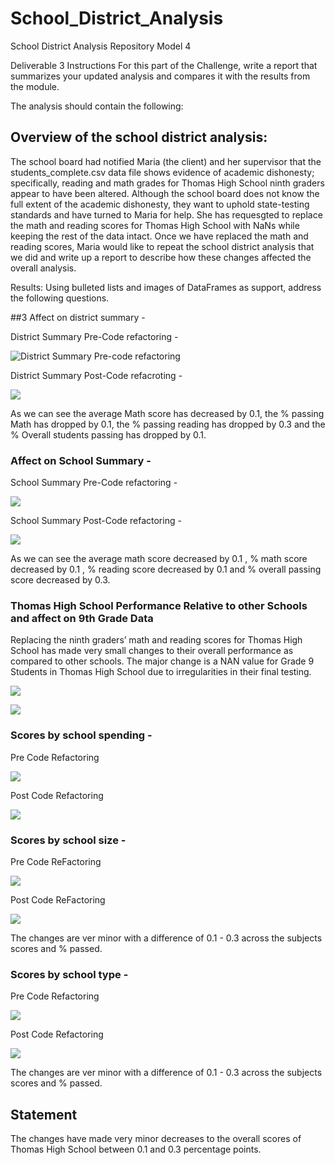 # School_District_Analysis
School District Analysis Repository Model 4

Deliverable 3 Instructions
For this part of the Challenge, write a report that summarizes your updated analysis and compares it with the results from the module.

The analysis should contain the following:

## Overview of the school district analysis:

The school board had notified Maria (the client) and her supervisor that the students_complete.csv data file shows evidence of academic dishonesty; specifically, reading and math grades for Thomas High School ninth graders appear to have been altered. Although the school board does not know the full extent of the academic dishonesty, they want to uphold state-testing standards and have turned to Maria for help. She has requesgted to replace the math and reading scores for Thomas High School with NaNs while keeping the rest of the data intact. Once we have replaced the math and reading scores, Maria would like to repeat the school district analysis that we did and write up a report to describe how these changes affected the overall analysis. 

Results: Using bulleted lists and images of DataFrames as support, address the following questions.

##3 Affect on district summary -

District Summary Pre-Code refactoring - 

![District Summary Pre-code refactoring](https://github.com/ishan9220/School_District_Analysis/blob/main/Pre-Summary.png)


District Summary Post-Code refacroting - 

![](https://github.com/ishan9220/School_District_Analysis/blob/main/Post%20District_Summary.png)

As we can see the average Math score has decreased by 0.1, 
the % passing Math has dropped by 0.1, 
the % passing reading has dropped by 0.3 and 
the % Overall students passing has dropped by 0.1. 

### Affect on School Summary - 

School Summary Pre-Code refactoring - 

![](https://github.com/ishan9220/School_District_Analysis/blob/main/Pre%20Summary%20by%20Schools%20(final).png)

School Summary Post-Code refactoring - 

![](https://github.com/ishan9220/School_District_Analysis/blob/main/Post%20School%20Summary.png)

As we can see the average math score decreased by 0.1 ,
 % math score decreased by 0.1 , 
% reading score decreased by 0.1 and 
% overall passing score decreased by 0.3. 

### Thomas High School Performance Relative to other Schools and affect on  9th Grade Data

Replacing the ninth graders’ math and reading scores for Thomas High School has made very small changes to their overall performance as compared to other schools. 
The major change is a NAN value for Grade 9 Students in Thomas High School due to irregularities in their final testing. 

![](https://github.com/ishan9220/School_District_Analysis/blob/main/Pre%20Math%20Scores%20by%20Grade.png)

![](https://github.com/ishan9220/School_District_Analysis/blob/main/Post%20change%20Math%20Scores%20by%20Grade.png)


### Scores by school spending -

Pre Code Refactoring 

![](https://github.com/ishan9220/School_District_Analysis/blob/main/Pre%20Spending%20Summary.png)

Post Code Refactoring 

![](https://github.com/ishan9220/School_District_Analysis/blob/main/Post%20Spending%20Summary.png)


### Scores by school size - 

Pre Code ReFactoring 

![](https://github.com/ishan9220/School_District_Analysis/blob/main/Pre%20School%20Size%20Summary.png)


Post Code ReFactoring 

![](https://github.com/ishan9220/School_District_Analysis/blob/main/Post%20School%20Size%20Summary.png)

The changes are ver minor with a difference of 0.1 - 0.3 across the subjects scores and % passed. 


### Scores by school type - 

Pre Code Refactoring 

![](https://github.com/ishan9220/School_District_Analysis/blob/main/Pre%20Scores%20by%20School%20Type.png)

Post Code Refactoring 

![](https://github.com/ishan9220/School_District_Analysis/blob/main/Post%20School%20Type.png)

The changes are ver minor with a difference of 0.1 - 0.3 across the subjects scores and % passed. 


## Statement 

The changes have made very minor decreases to the overall scores of Thomas High School between 0.1 and 0.3 percentage points. 

